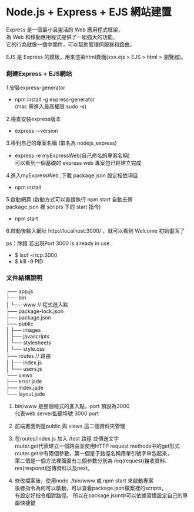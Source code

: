 # Node.js + Express + EJS 網站建置

Express 是一個最小且靈活的 Web 應用程式框架，   
為 Web 和移動應用程式提供了一組強大的功能，  
它的行為就像一個中間件，可以幫助管理伺服器和路由。

EJS 是 Express 的模板，用來渲染html頁面(xxx.ejs > EJS > html > 瀏覽器)。   

### 創建Express + EJS網站
1.安裝express-generator 
 -  npm install -g express-generator   
(mac 需進入最高權限 sudo -s)

2.檢查安裝express版本
 - express --version

3.移到自己的專案名稱 (取名為 nodejs_express)
 - express -e myExpressWeb(自己命名的專案名稱)  
可以看到一個基礎的 express web 專案包已經建立完成

4.進入myExpressWeb ,下載 package.json 設定相依項目  
 - npm install 

5.啟動網頁
(啟動方式可以直接執行 npm start 自動去帶  
 package.json 裡 scripts 下的 start 指令)
 - npm start
 
6.啟動後輸入網址 http://localhost:3000/ ，就可以看到 Welcome 初始畫面了




ps：除錯 若出現Port 3000 is already in use
 - $ lsof -i tcp:3000  
 - $ kill -9 PID

 
### 文件結構說明

┌── app.js  
├── bin  
│   └── www  // 程式進入點  
├── package-lock.json  
├── package.json  
├── public  
│   ├── images  
│   ├── javascripts  
│   └── stylesheets  
│       └── style.css  
├── routes  // 路由  
│   ├── index.js  
│   └── users.js  
└── views  
    ├── error.jade  
    ├── index.jade  
    └── layout.jade  
    
1. bin/www 是整個程式的進入點，port 預設為3000  
   代表web server監聽埠號 3000 port
   
2. 前端畫面則是public 與 views 這二個資料夾管理  

3. 在routes/index.js 加入 /test 路徑 並傳送文字  
   router.get代表建立一個路由並使用HTTP request methods中的get形式   
   router.get中有兩個參數，第一個是子路徑名稱用單引號字串包起來，  
   第二個是一個方法裡面面有三個參數分別為 req(request)接收資料、res(respond)回傳資料以及next。

4. 修改檔案後，使用node ./bin/www 或 npm start 來啟動專案  
   後者指令為何可以啟動，可以查看package.json檔案裡的scripts，  
   有設定好指令相對路徑。
   所以在package.json中可以依據習慣設定自己的專屬快捷鍵
